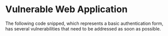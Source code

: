 # Vulnerable Web Application
The following code snipped, which represents a basic authentication form, has several vulnerabilities that need to be addressed as soon as possible.